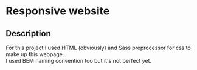 # Responsive website

## Description
For this project I used HTML (obviously) and Sass preprocessor for css to make up this webpage.<br>
I used BEM naming convention too but it's not perfect yet.
